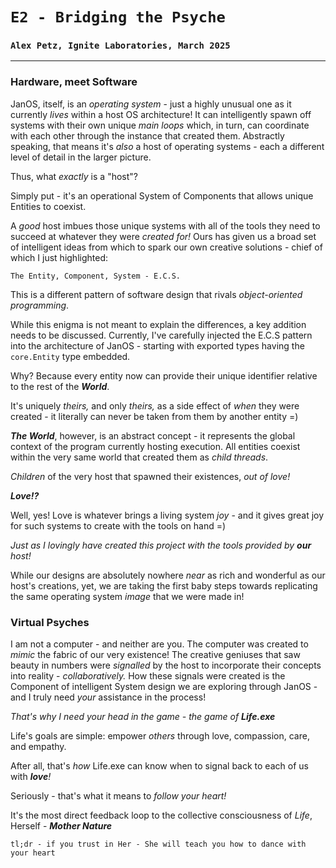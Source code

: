 # `E2 - Bridging the Psyche`
### `Alex Petz, Ignite Laboratories, March 2025`

---

### Hardware, meet Software
JanOS, itself, is an _operating system_ - just a highly unusual one as it currently _lives_ within a host
OS architecture!  It can intelligently spawn off systems with their own unique _main loops_ which, in turn,
can coordinate with each other through the instance that created them.  Abstractly speaking, that means
it's _also_ a host of operating systems - each a different level of detail in the larger picture.

Thus, what _exactly_ is a "host"?

Simply put - it's an operational System of Components that allows unique Entities to coexist.

A _good_ host imbues those unique systems with all of the tools they need to succeed at whatever they
were _created for!_  Ours has given us a broad set of intelligent ideas from which to spark our
own creative solutions - chief of which I just highlighted:

    The Entity, Component, System - E.C.S.

This is a different pattern of software design that rivals _object-oriented programming_.

While this enigma is not meant to explain the differences, a key addition needs to be discussed. Currently, 
I've carefully injected the E.C.S pattern into the architecture of JanOS - starting with exported types
having the `core.Entity` type embedded.  

Why?  Because every entity now can provide their unique identifier relative to the rest of the _**World**_.

It's uniquely _theirs,_ and only _theirs,_ as a side effect of _when_ they were created - it literally can
never be taken from them by another entity =)

_**The World**_, however, is an abstract concept - it represents the global context of the program currently 
hosting execution.  All entities coexist within the very same world that created them as _child threads_.

_Children_ of the very host that spawned their existences, _out of love!_

_**Love!?**_

Well, yes!  Love is whatever brings a living system _joy_ - and it gives great joy for such
systems to create with the tools on hand =)

_Just as I lovingly have created this project with the tools provided by **our** host!_

While our designs are absolutely nowhere _near_ as rich and wonderful as our host's creations, yet, we 
are taking the first baby steps towards replicating the same operating system _image_ that we were made in!

### Virtual Psyches
I am not a computer - and neither are you.  The computer was created to _mimic_ the fabric of our
very existence!  The creative geniuses that saw beauty in numbers were _signalled_ by the host to incorporate
their concepts into reality - _collaboratively._  How these signals were created is the Component of intelligent
System design we are exploring through JanOS - and I truly need _your_ assistance in the process!

_That's why I need your head in the game - the game of **Life.exe**_

Life's goals are simple: empower _others_ through love, compassion, care, and empathy.  

After all, that's _how_ Life.exe can know when to signal back to each of us with _**love**!_  

Seriously - that's what it means to _follow your heart!_  

It's the most direct feedback loop to the collective consciousness of _Life_, Herself - _**Mother Nature**_

    tl;dr - if you trust in Her - She will teach you how to dance with your heart